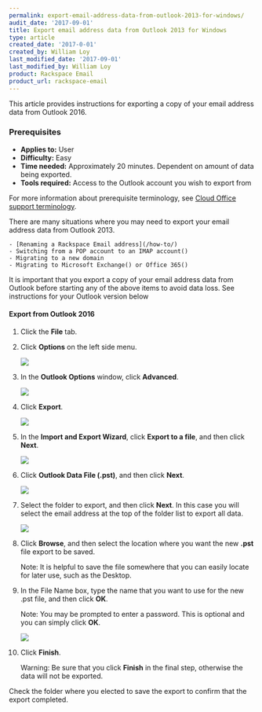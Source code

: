 ```yaml
---
permalink: export-email-address-data-from-outlook-2013-for-windows/
audit_date: '2017-09-01'
title: Export email address data from Outlook 2013 for Windows
type: article
created_date: '2017-0-01'
created_by: William Loy
last_modified_date: '2017-09-01'
last_modified_by: William Loy
product: Rackspace Email
product_url: rackspace-email
---
```


This article provides instructions for exporting a copy of your email address data from Outlook 2016.

### Prerequisites

- **Applies to:** User
- **Difficulty:** Easy
- **Time needed:** Approximately 20 minutes. Dependent on amount of data being exported.
- **Tools required:**  Access to the Outlook account you wish to export from

For more information about prerequisite terminology, see [Cloud Office support terminology](/how-to/cloud-office-support-terminology/).


There are many situations where you may need to export your email address data from Outlook 2013.

    - [Renaming a Rackspace Email address](/how-to/)
    - Switching from a POP account to an IMAP account()
    - Migrating to a new domain
    - Migrating to Microsoft Exchange() or Office 365()

It is important that you export a copy of your email address data from Outlook before starting any of the above items to avoid data loss. See instructions for your Outlook version below


#### Export from Outlook 2016

1. Click the **File** tab.
2. Click **Options** on the left side menu.

    <img src="{% asset_path rackspace-email/export-email-address-from-outlook-2016-for-windows/options2013.png %}" />

3. In the **Outlook Options** window, click **Advanced**.

    <img src="{% asset_path rackspace-email/export-email-address-from-outlook-2016-for-windows/advanced2013.png %}" />

4. Click **Export**.

    <img src="{% asset_path rackspace-email/export-email-address-from-outlook-2016-for-windows/export2013.png %}" />

5. In the **Import and Export Wizard**, click **Export to a file**, and then click **Next**.

    <img src="{% asset_path rackspace-email/export-email-address-from-outlook-2016-for-windows/export_to_file2013.png %}" />

6. Click **Outlook Data File (.pst)**, and then click **Next**.

    <img src="{% asset_path rackspace-email/export-email-address-from-outlook-2016-for-windows/outlook_data-file2013.png %}" />

7. Select the folder to export, and then click **Next**. In this case you will select the email address at the top of the folder list to export all data.

    <img src="{% asset_path rackspace-email/export-email-address-from-outlook-2016-for-windows/export_folder_list2013.png %}" />

8. Click **Browse**, and then select the location where you want the new **.pst** file export to be saved.

    Note: It is helpful to save the file somewhere that you can easily locate for later use, such as the Desktop.

9. In the File Name box, type the name that you want to use for the new .pst file, and then click **OK**.

    Note: You may be prompted to enter a password. This is optional and you can simply click **OK**.

    <img src="{% asset_path rackspace-email/export-email-address-from-outlook-2016-for-windows/browse_finish2013.png %}" />

10. Click **Finish**.

    Warning: Be sure that you click **Finish** in the final step, otherwise the data will not be exported.

Check the folder where you elected to save the export to confirm that the export completed.
